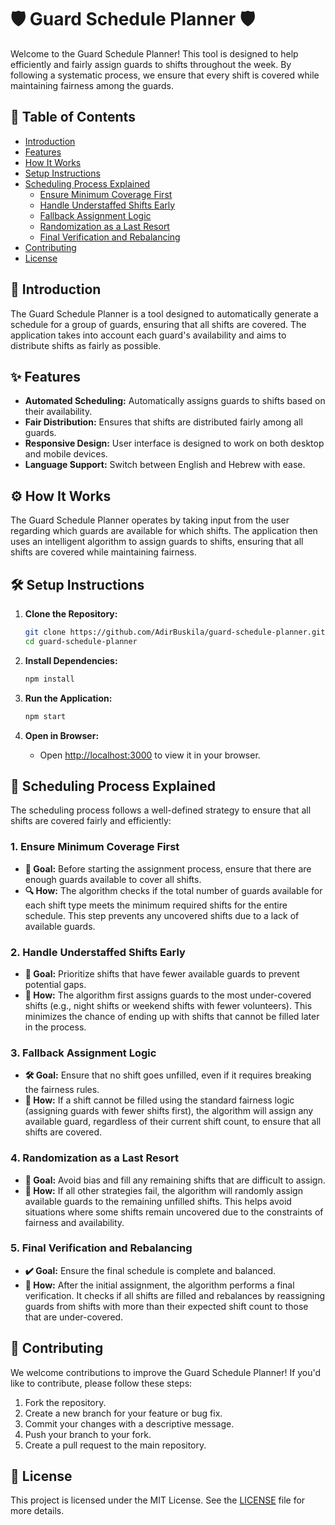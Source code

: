 # 🛡️ Guard Schedule Planner 🛡️

Welcome to the Guard Schedule Planner! This tool is designed to help efficiently and fairly assign guards to shifts throughout the week. By following a systematic process, we ensure that every shift is covered while maintaining fairness among the guards.

## 📖 Table of Contents
- [Introduction](#-introduction)
- [Features](#-features)
- [How It Works](#-how-it-works)
- [Setup Instructions](#-setup-instructions)
- [Scheduling Process Explained](#-scheduling-process-explained)
  - [Ensure Minimum Coverage First](#1-ensure-minimum-coverage-first)
  - [Handle Understaffed Shifts Early](#2-handle-understaffed-shifts-early)
  - [Fallback Assignment Logic](#3-fallback-assignment-logic)
  - [Randomization as a Last Resort](#4-randomization-as-a-last-resort)
  - [Final Verification and Rebalancing](#5-final-verification-and-rebalancing)
- [Contributing](#-contributing)
- [License](#-license)

## 🌟 Introduction

The Guard Schedule Planner is a tool designed to automatically generate a schedule for a group of guards, ensuring that all shifts are covered. The application takes into account each guard's availability and aims to distribute shifts as fairly as possible.

## ✨ Features

- **Automated Scheduling:** Automatically assigns guards to shifts based on their availability.
- **Fair Distribution:** Ensures that shifts are distributed fairly among all guards.
- **Responsive Design:** User interface is designed to work on both desktop and mobile devices.
- **Language Support:** Switch between English and Hebrew with ease.

## ⚙️ How It Works

The Guard Schedule Planner operates by taking input from the user regarding which guards are available for which shifts. The application then uses an intelligent algorithm to assign guards to shifts, ensuring that all shifts are covered while maintaining fairness.

## 🛠️ Setup Instructions

1. **Clone the Repository:**

    ```bash
    git clone https://github.com/AdirBuskila/guard-schedule-planner.git
    cd guard-schedule-planner
    ```

2. **Install Dependencies:**

    ```bash
    npm install
    ```

3. **Run the Application:**

    ```bash
    npm start
    ```

4. **Open in Browser:**
   - Open [http://localhost:3000](http://localhost:3000) to view it in your browser.

## 📝 Scheduling Process Explained

The scheduling process follows a well-defined strategy to ensure that all shifts are covered fairly and efficiently:

### 1. Ensure Minimum Coverage First

- **💼 Goal:** Before starting the assignment process, ensure that there are enough guards available to cover all shifts.
- **🔍 How:** The algorithm checks if the total number of guards available for each shift type meets the minimum required shifts for the entire schedule. This step prevents any uncovered shifts due to a lack of available guards.

### 2. Handle Understaffed Shifts Early

- **🚨 Goal:** Prioritize shifts that have fewer available guards to prevent potential gaps.
- **🔄 How:** The algorithm first assigns guards to the most under-covered shifts (e.g., night shifts or weekend shifts with fewer volunteers). This minimizes the chance of ending up with shifts that cannot be filled later in the process.

### 3. Fallback Assignment Logic

- **🛠️ Goal:** Ensure that no shift goes unfilled, even if it requires breaking the fairness rules.
- **🔧 How:** If a shift cannot be filled using the standard fairness logic (assigning guards with fewer shifts first), the algorithm will assign any available guard, regardless of their current shift count, to ensure that all shifts are covered.

### 4. Randomization as a Last Resort

- **🎲 Goal:** Avoid bias and fill any remaining shifts that are difficult to assign.
- **🔀 How:** If all other strategies fail, the algorithm will randomly assign available guards to the remaining unfilled shifts. This helps avoid situations where some shifts remain uncovered due to the constraints of fairness and availability.

### 5. Final Verification and Rebalancing

- **✔️ Goal:** Ensure the final schedule is complete and balanced.
- **📝 How:** After the initial assignment, the algorithm performs a final verification. It checks if all shifts are filled and rebalances by reassigning guards from shifts with more than their expected shift count to those that are under-covered.

## 🤝 Contributing

We welcome contributions to improve the Guard Schedule Planner! If you'd like to contribute, please follow these steps:

1. Fork the repository.
2. Create a new branch for your feature or bug fix.
3. Commit your changes with a descriptive message.
4. Push your branch to your fork.
5. Create a pull request to the main repository.

## 📜 License

This project is licensed under the MIT License. See the [LICENSE](LICENSE) file for more details.
